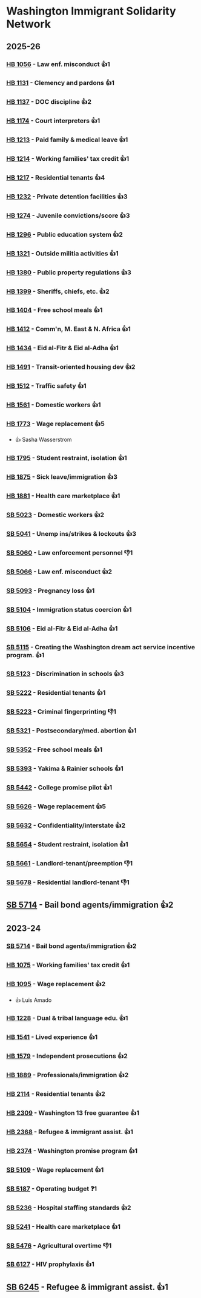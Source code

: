 # Washington Immigrant Solidarity Network
## 2025-26

### [HB 1056](/bill/2025-26/hb/1056/) - Law enf. misconduct 👍1  

### [HB 1131](/bill/2025-26/hb/1131/) - Clemency and pardons 👍1  

### [HB 1137](/bill/2025-26/hb/1137/) - DOC discipline 👍2  

### [HB 1174](/bill/2025-26/hb/1174/) - Court interpreters 👍1  

### [HB 1213](/bill/2025-26/hb/1213/) - Paid family & medical leave 👍1  

### [HB 1214](/bill/2025-26/hb/1214/) - Working families' tax credit 👍1  

### [HB 1217](/bill/2025-26/hb/1217/) - Residential tenants 👍4  

### [HB 1232](/bill/2025-26/hb/1232/) - Private detention facilities 👍3  

### [HB 1274](/bill/2025-26/hb/1274/) - Juvenile convictions/score 👍3  

### [HB 1296](/bill/2025-26/hb/1296/) - Public education system 👍2  

### [HB 1321](/bill/2025-26/hb/1321/) - Outside militia activities 👍1  

### [HB 1380](/bill/2025-26/hb/1380/) - Public property regulations 👍3  

### [HB 1399](/bill/2025-26/hb/1399/) - Sheriffs, chiefs, etc. 👍2  

### [HB 1404](/bill/2025-26/hb/1404/) - Free school meals 👍1  

### [HB 1412](/bill/2025-26/hb/1412/) - Comm'n, M. East & N. Africa 👍1  

### [HB 1434](/bill/2025-26/hb/1434/) - Eid al-Fitr & Eid al-Adha 👍1  

### [HB 1491](/bill/2025-26/hb/1491/) - Transit-oriented housing dev 👍2  

### [HB 1512](/bill/2025-26/hb/1512/) - Traffic safety 👍1  

### [HB 1561](/bill/2025-26/hb/1561/) - Domestic workers 👍1  

### [HB 1773](/bill/2025-26/hb/1773/) - Wage replacement 👍5  
* 👍 Sasha Wasserstrom

### [HB 1795](/bill/2025-26/hb/1795/) - Student restraint, isolation 👍1  

### [HB 1875](/bill/2025-26/hb/1875/) - Sick leave/immigration 👍3  

### [HB 1881](/bill/2025-26/hb/1881/) - Health care marketplace 👍1  

### [SB 5023](/bill/2025-26/sb/5023/) - Domestic workers 👍2  

### [SB 5041](/bill/2025-26/sb/5041/) - Unemp ins/strikes & lockouts 👍3  

### [SB 5060](/bill/2025-26/sb/5060/) - Law enforcement personnel  👎1 

### [SB 5066](/bill/2025-26/sb/5066/) - Law enf. misconduct 👍2  

### [SB 5093](/bill/2025-26/sb/5093/) - Pregnancy loss 👍1  

### [SB 5104](/bill/2025-26/sb/5104/) - Immigration status coercion 👍1  

### [SB 5106](/bill/2025-26/sb/5106/) - Eid al-Fitr & Eid al-Adha 👍1  

### [SB 5115](/bill/2025-26/sb/5115/) - Creating the Washington dream act service incentive program. 👍1  

### [SB 5123](/bill/2025-26/sb/5123/) - Discrimination in schools 👍3  

### [SB 5222](/bill/2025-26/sb/5222/) - Residential tenants 👍1  

### [SB 5223](/bill/2025-26/sb/5223/) - Criminal fingerprinting  👎1 

### [SB 5321](/bill/2025-26/sb/5321/) - Postsecondary/med. abortion 👍1  

### [SB 5352](/bill/2025-26/sb/5352/) - Free school meals 👍1  

### [SB 5393](/bill/2025-26/sb/5393/) - Yakima & Rainier schools 👍1  

### [SB 5442](/bill/2025-26/sb/5442/) - College promise pilot 👍1  

### [SB 5626](/bill/2025-26/sb/5626/) - Wage replacement 👍5  

### [SB 5632](/bill/2025-26/sb/5632/) - Confidentiality/interstate 👍2  

### [SB 5654](/bill/2025-26/sb/5654/) - Student restraint, isolation 👍1  

### [SB 5661](/bill/2025-26/sb/5661/) - Landlord-tenant/preemption  👎1 

### [SB 5678](/bill/2025-26/sb/5678/) - Residential landlord-tenant  👎1 

## [SB 5714](/bill/2025-26/sb/5714/) - Bail bond agents/immigration 👍2  

## 2023-24

### [SB 5714](/bill/2023-24/sb/5714/) - Bail bond agents/immigration 👍2  

### [HB 1075](/bill/2023-24/hb/1075/) - Working families' tax credit 👍1  

### [HB 1095](/bill/2023-24/hb/1095/) - Wage replacement 👍2  
* 👍 Luis Amado

### [HB 1228](/bill/2023-24/hb/1228/) - Dual & tribal language edu. 👍1  

### [HB 1541](/bill/2023-24/hb/1541/) - Lived experience 👍1  

### [HB 1579](/bill/2023-24/hb/1579/) - Independent prosecutions 👍2  

### [HB 1889](/bill/2023-24/hb/1889/) - Professionals/immigration 👍2  

### [HB 2114](/bill/2023-24/hb/2114/) - Residential tenants 👍2  

### [HB 2309](/bill/2023-24/hb/2309/) - Washington 13 free guarantee 👍1  

### [HB 2368](/bill/2023-24/hb/2368/) - Refugee & immigrant assist. 👍1  

### [HB 2374](/bill/2023-24/hb/2374/) - Washington promise program 👍1  

### [SB 5109](/bill/2023-24/sb/5109/) - Wage replacement 👍1  

### [SB 5187](/bill/2023-24/sb/5187/) - Operating budget   ❓1

### [SB 5236](/bill/2023-24/sb/5236/) - Hospital staffing standards 👍2  

### [SB 5241](/bill/2023-24/sb/5241/) - Health care marketplace 👍1  

### [SB 5476](/bill/2023-24/sb/5476/) - Agricultural overtime  👎1 

### [SB 6127](/bill/2023-24/sb/6127/) - HIV prophylaxis 👍1  

## [SB 6245](/bill/2023-24/sb/6245/) - Refugee & immigrant assist. 👍1  
